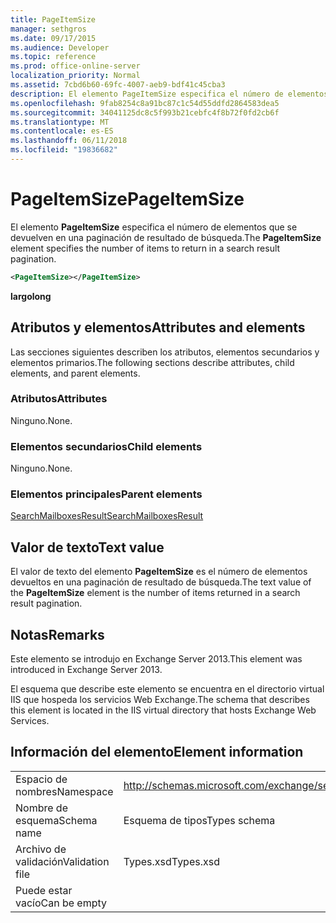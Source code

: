 ```yaml
---
title: PageItemSize
manager: sethgros
ms.date: 09/17/2015
ms.audience: Developer
ms.topic: reference
ms.prod: office-online-server
localization_priority: Normal
ms.assetid: 7cbd6b60-69fc-4007-aeb9-bdf41c45cba3
description: El elemento PageItemSize especifica el número de elementos que se devuelven en una paginación de resultado de búsqueda.
ms.openlocfilehash: 9fab8254c8a91bc87c1c54d55ddfd2864583dea5
ms.sourcegitcommit: 34041125dc8c5f993b21cebfc4f8b72f0fd2cb6f
ms.translationtype: MT
ms.contentlocale: es-ES
ms.lasthandoff: 06/11/2018
ms.locfileid: "19836682"
---
```

# <a name="pageitemsize"></a><span data-ttu-id="5a20a-103">PageItemSize</span><span class="sxs-lookup"><span data-stu-id="5a20a-103">PageItemSize</span></span>

<span data-ttu-id="5a20a-104">El elemento **PageItemSize** especifica el número de elementos que se devuelven en una paginación de resultado de búsqueda.</span><span class="sxs-lookup"><span data-stu-id="5a20a-104">The **PageItemSize** element specifies the number of items to return in a search result pagination.</span></span> 
  
```XML
<PageItemSize></PageItemSize>
```

 <span data-ttu-id="5a20a-105">**largo**</span><span class="sxs-lookup"><span data-stu-id="5a20a-105">**long**</span></span>
## <a name="attributes-and-elements"></a><span data-ttu-id="5a20a-106">Atributos y elementos</span><span class="sxs-lookup"><span data-stu-id="5a20a-106">Attributes and elements</span></span>

<span data-ttu-id="5a20a-107">Las secciones siguientes describen los atributos, elementos secundarios y elementos primarios.</span><span class="sxs-lookup"><span data-stu-id="5a20a-107">The following sections describe attributes, child elements, and parent elements.</span></span>
  
### <a name="attributes"></a><span data-ttu-id="5a20a-108">Atributos</span><span class="sxs-lookup"><span data-stu-id="5a20a-108">Attributes</span></span>

<span data-ttu-id="5a20a-109">Ninguno.</span><span class="sxs-lookup"><span data-stu-id="5a20a-109">None.</span></span>
  
### <a name="child-elements"></a><span data-ttu-id="5a20a-110">Elementos secundarios</span><span class="sxs-lookup"><span data-stu-id="5a20a-110">Child elements</span></span>

<span data-ttu-id="5a20a-111">Ninguno.</span><span class="sxs-lookup"><span data-stu-id="5a20a-111">None.</span></span>
  
### <a name="parent-elements"></a><span data-ttu-id="5a20a-112">Elementos principales</span><span class="sxs-lookup"><span data-stu-id="5a20a-112">Parent elements</span></span>

[<span data-ttu-id="5a20a-113">SearchMailboxesResult</span><span class="sxs-lookup"><span data-stu-id="5a20a-113">SearchMailboxesResult</span></span>](searchmailboxesresult.md)
  
## <a name="text-value"></a><span data-ttu-id="5a20a-114">Valor de texto</span><span class="sxs-lookup"><span data-stu-id="5a20a-114">Text value</span></span>

<span data-ttu-id="5a20a-115">El valor de texto del elemento **PageItemSize** es el número de elementos devueltos en una paginación de resultado de búsqueda.</span><span class="sxs-lookup"><span data-stu-id="5a20a-115">The text value of the **PageItemSize** element is the number of items returned in a search result pagination.</span></span> 
  
## <a name="remarks"></a><span data-ttu-id="5a20a-116">Notas</span><span class="sxs-lookup"><span data-stu-id="5a20a-116">Remarks</span></span>

<span data-ttu-id="5a20a-117">Este elemento se introdujo en Exchange Server 2013.</span><span class="sxs-lookup"><span data-stu-id="5a20a-117">This element was introduced in Exchange Server 2013.</span></span>
  
<span data-ttu-id="5a20a-118">El esquema que describe este elemento se encuentra en el directorio virtual IIS que hospeda los servicios Web Exchange.</span><span class="sxs-lookup"><span data-stu-id="5a20a-118">The schema that describes this element is located in the IIS virtual directory that hosts Exchange Web Services.</span></span>
  
## <a name="element-information"></a><span data-ttu-id="5a20a-119">Información del elemento</span><span class="sxs-lookup"><span data-stu-id="5a20a-119">Element information</span></span>

|||
|:-----|:-----|
|<span data-ttu-id="5a20a-120">Espacio de nombres</span><span class="sxs-lookup"><span data-stu-id="5a20a-120">Namespace</span></span>  <br/> |http://schemas.microsoft.com/exchange/services/2006/types  <br/> |
|<span data-ttu-id="5a20a-121">Nombre de esquema</span><span class="sxs-lookup"><span data-stu-id="5a20a-121">Schema name</span></span>  <br/> |<span data-ttu-id="5a20a-122">Esquema de tipos</span><span class="sxs-lookup"><span data-stu-id="5a20a-122">Types schema</span></span>  <br/> |
|<span data-ttu-id="5a20a-123">Archivo de validación</span><span class="sxs-lookup"><span data-stu-id="5a20a-123">Validation file</span></span>  <br/> |<span data-ttu-id="5a20a-124">Types.xsd</span><span class="sxs-lookup"><span data-stu-id="5a20a-124">Types.xsd</span></span>  <br/> |
|<span data-ttu-id="5a20a-125">Puede estar vacío</span><span class="sxs-lookup"><span data-stu-id="5a20a-125">Can be empty</span></span>  <br/> ||
   


